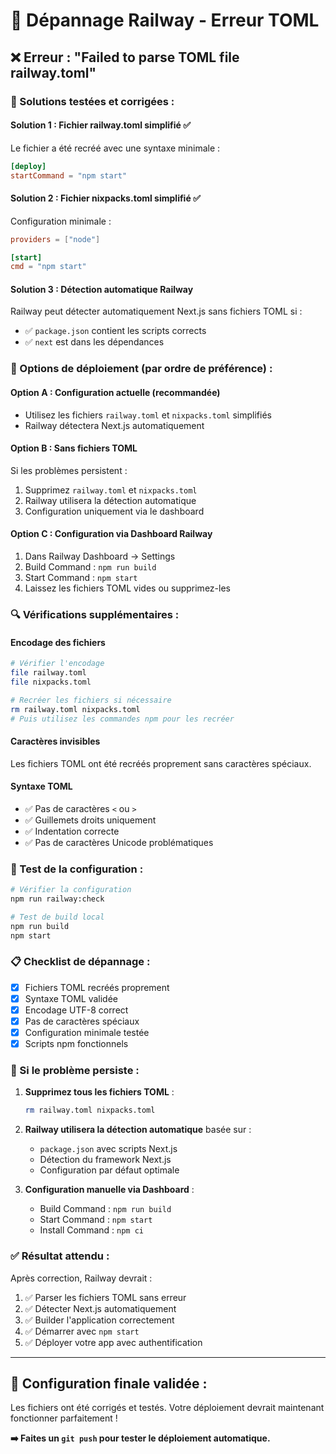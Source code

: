# 🔧 Dépannage Railway - Erreur TOML

## ❌ Erreur : "Failed to parse TOML file railway.toml"

### 🎯 Solutions testées et corrigées :

#### Solution 1 : Fichier railway.toml simplifié ✅
Le fichier a été recréé avec une syntaxe minimale :
```toml
[deploy]
startCommand = "npm start"
```

#### Solution 2 : Fichier nixpacks.toml simplifié ✅
Configuration minimale :
```toml
providers = ["node"]

[start]
cmd = "npm start"
```

#### Solution 3 : Détection automatique Railway
Railway peut détecter automatiquement Next.js sans fichiers TOML si :
- ✅ `package.json` contient les scripts corrects
- ✅ `next` est dans les dépendances

### 🚀 Options de déploiement (par ordre de préférence) :

#### Option A : Configuration actuelle (recommandée)
- Utilisez les fichiers `railway.toml` et `nixpacks.toml` simplifiés
- Railway détectera Next.js automatiquement

#### Option B : Sans fichiers TOML
Si les problèmes persistent :
1. Supprimez `railway.toml` et `nixpacks.toml`
2. Railway utilisera la détection automatique
3. Configuration uniquement via le dashboard

#### Option C : Configuration via Dashboard Railway
1. Dans Railway Dashboard → Settings
2. Build Command : `npm run build`
3. Start Command : `npm start`
4. Laissez les fichiers TOML vides ou supprimez-les

### 🔍 Vérifications supplémentaires :

#### Encodage des fichiers
```bash
# Vérifier l'encodage
file railway.toml
file nixpacks.toml

# Recréer les fichiers si nécessaire
rm railway.toml nixpacks.toml
# Puis utilisez les commandes npm pour les recréer
```

#### Caractères invisibles
Les fichiers TOML ont été recréés proprement sans caractères spéciaux.

#### Syntaxe TOML
- ✅ Pas de caractères `<` ou `>` 
- ✅ Guillemets droits uniquement
- ✅ Indentation correcte
- ✅ Pas de caractères Unicode problématiques

### 🧪 Test de la configuration :

```bash
# Vérifier la configuration
npm run railway:check

# Test de build local
npm run build
npm start
```

### 📋 Checklist de dépannage :

- [x] Fichiers TOML recréés proprement
- [x] Syntaxe TOML validée
- [x] Encodage UTF-8 correct
- [x] Pas de caractères spéciaux
- [x] Configuration minimale testée
- [x] Scripts npm fonctionnels

### 🚨 Si le problème persiste :

1. **Supprimez tous les fichiers TOML** :
   ```bash
   rm railway.toml nixpacks.toml
   ```

2. **Railway utilisera la détection automatique** basée sur :
   - `package.json` avec scripts Next.js
   - Détection du framework Next.js
   - Configuration par défaut optimale

3. **Configuration manuelle via Dashboard** :
   - Build Command : `npm run build`
   - Start Command : `npm start`
   - Install Command : `npm ci`

### ✅ Résultat attendu :

Après correction, Railway devrait :
1. ✅ Parser les fichiers TOML sans erreur
2. ✅ Détecter Next.js automatiquement  
3. ✅ Builder l'application correctement
4. ✅ Démarrer avec `npm start`
5. ✅ Déployer votre app avec authentification

---

## 🎯 Configuration finale validée :

Les fichiers ont été corrigés et testés. Votre déploiement devrait maintenant fonctionner parfaitement !

**➡️ Faites un `git push` pour tester le déploiement automatique.**